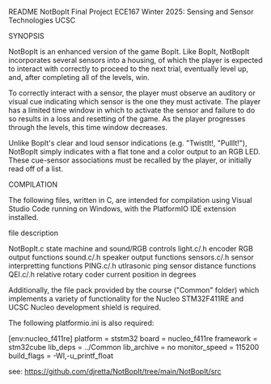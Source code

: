 README NotBopIt Final Project ECE167 Winter 2025: Sensing and Sensor Technologies UCSC

SYNOPSIS

NotBopIt is an enhanced version of the game BopIt. Like BopIt, NotBopIt incorporates several sensors into a housing, of which the player is expected to interact with correctly to proceed to the next trial, eventually level up, and, after completing all of the levels, win.

To correctly interact with a sensor, the player must observe an auditory or visual cue indicating which sensor is the one they must activate. The player has a limited time window in which to activate the sensor and failure to do so results in a loss and resetting of the game. As the player progresses through the levels, this time window decreases.

Unlike BopIt's clear and loud sensor indications (e.g. "TwistIt!, "PullIt!"), NotBopIt simply indicates with a flat tone and a color output to an RGB LED. These cue-sensor associations must be recalled by the player, or initially read off of a list.

COMPILATION

The following files, written in C, are intended for compilation using Visual Studio Code running on Windows, with the PlatformIO IDE extension installed.

file description

NotBopIt.c state machine and sound/RGB controls light.c/.h encoder RGB output functions sound.c/.h speaker output functions sensors.c/.h sensor interpretting functions PING.c/.h utlrasonic ping sensor distance functions QEI.c/.h relative rotary coder current position in degrees

Additionally, the file pack provided by the course ("Common" folder) which implements a variety of functionality for the Nucleo STM32F411RE and UCSC Nucleo development shield is required.

The following platformio.ini is also required:

[env:nucleo_f411re] platform = ststm32 board = nucleo_f411re framework = stm32cube lib_deps = ../Common lib_archive = no monitor_speed = 115200 build_flags = -Wl,-u_printf_float

see: https://github.com/djretta/NotBopIt/tree/main/NotBopIt/src


